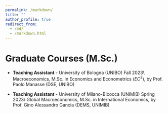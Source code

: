 ```yaml
---
permalink: /markdown/
title: ""
author_profile: true
redirect_from: 
  - /md/
  - /markdown.html
---
```


Graduate Courses (M.Sc.)
==
* **Teaching Assistant** - University of Bologna (UNIBO) Fall 2023\\
Macroeconomics, M.Sc. in Economics and Econometrics (${EC}^2$), by Prof. Paolo Manasse (DSE, UNIBO)

* **Teaching Assistant** - University of Milano-Bicocca (UNIMIB) Spring 2023\\
Global Macroeconomics, M.Sc. in International Economics, by Prof. Gino Alessandro Gancia (DEMS, UNIMIB)

